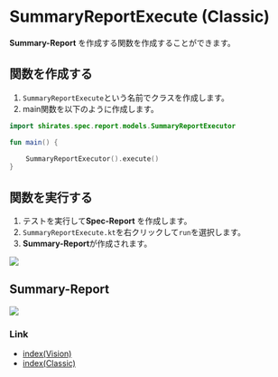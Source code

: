 # SummaryReportExecute (Classic)

**Summary-Report** を作成する関数を作成することができます。

## 関数を作成する

1. `SummaryReportExecute`という名前でクラスを作成します。
2. main関数を以下のように作成します。

```kotlin
import shirates.spec.report.models.SummaryReportExecutor

fun main() {

    SummaryReportExecutor().execute()
}
```

## 関数を実行する

1. テストを実行して**Spec-Report** を作成します。
2. `SummaryReportExecute.kt`を右クリックして`run`を選択します。
3. **Summary-Report**が作成されます。

![](../_images/summary_report_execute_1.png)

## Summary-Report

![](../_images/summary_report_1.png)

### Link

- [index(Vision)](../../index_ja.md)
- [index(Classic)](../../classic/index_ja.md)
